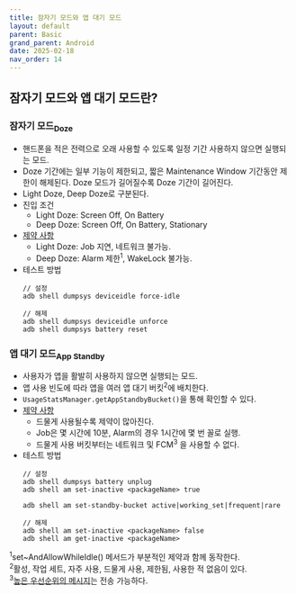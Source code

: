 ```yaml
---
title: 잠자기 모드와 앱 대기 모드
layout: default
parent: Basic
grand_parent: Android
date: 2025-02-18
nav_order: 14
---
```


## 잠자기 모드와 앱 대기 모드란?
### 잠자기 모드<sub>Doze</sub>
- 핸드폰을 적은 전력으로 오래 사용할 수 있도록 일정 기간 사용하지 않으면 실행되는 모드.
- Doze 기간에는 일부 기능이 제한되고, 짧은 Maintenance Window 기간동안 제한이 해제된다. Doze 모드가 길어질수록 Doze 기간이 길어진다.
- Light Doze, Deep Doze로 구분된다.
- 진입 조건
  - Light Doze: Screen Off, On Battery
  - Deep Doze: Screen Off, On Battery, Stationary 
- [제약 사항][전력 관리 제한 사항]
  - Light Doze: Job 지연, 네트워크 불가능.
  - Deep Doze: Alarm 제한<sup>1</sup>, WakeLock 불가능.
- 테스트 방법
  ```
  // 설정
  adb shell dumpsys deviceidle force-idle
  
  // 해제
  adb shell dumpsys deviceidle unforce
  adb shell dumpsys battery reset 
  ```

### 앱 대기 모드<sub>App Standby</sub>
- 사용자가 앱을 활발히 사용하지 않으면 실행되는 모드.
- 앱 사용 빈도에 따라 앱을 여러 앱 대기 버킷<sup>2</sup>에 배치한다.
- `UsageStatsManager.getAppStandbyBucket()`을 통해 확인할 수 있다.
- [제약 사항][전력 관리 제한 사항]
  - 드물게 사용될수록 제약이 많아진다.
  - Job은 몇 시간에 10분, Alarm의 경우 1시간에 몇 번 꼴로 실행.
  - 드물게 사용 버킷부터는 네트워크 및 FCM<sup>3</sup> 을 사용할 수 없다.
- 테스트 방법
  ```
  // 설정
  adb shell dumpsys battery unplug
  adb shell am set-inactive <packageName> true
  
  adb shell am set-standby-bucket active|working_set|frequent|rare
  
  // 해제
  adb shell am set-inactive <packageName> false
  adb shell am get-inactive <packageName>
  ```

<sup>1</sup>set~AndAllowWhileIdle() 메서드가 부분적인 제약과 함께 동작한다.<br/>
<sup>2</sup>활성, 작업 세트, 자주 사용, 드물게 사용, 제한됨, 사용한 적 없음이 있다.<br/>
<sup>3</sup>[높은 우선순위의 메시지][메시지 우선순위 설정 및 관리]는 전송 가능하다.<br/>

[전력 관리 제한 사항]: https://developer.android.com/topic/performance/power/power-details?hl=ko
[메시지 우선순위 설정 및 관리]: https://firebase.google.com/docs/cloud-messaging/android/message-priority?hl=ko